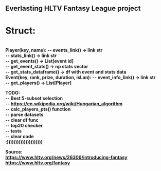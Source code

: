 Everlasting HLTV Fantasy League project
--------------------------------------------
<h1> Struct: </h1> <br />
<b> Player(key, name):
-- events_link() -> link str <br />
-- stats_link() -> link str <br />
-- get_events() -> List[event id] <br />
-- get_event_stats() -> np stats vector <br />
-- get_stats_dataframe() -> df with event and stats data <br />
<b> Event(key, rank, prize, duration, isLan):
-- event_info_link() -> link str <br />
-- get_players() -> List[Player] <br />


TODO: <br />
-- Best 5-subset selection <br />
-- https://en.wikipedia.org/wiki/Hungarian_algorithm <br />
-- calc_players_pts() function <br />
-- parse datasets <br />
-- clear df func <br />
-- top20 checker <br />
-- tests <br />
-- clear code <br />
:))))))))))))))))))))) <br />

<b> Source: <br />
https://www.hltv.org/news/26309/introducing-fantasy <br />
https://www.hltv.org/fantasy
